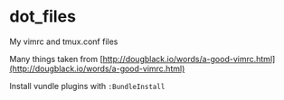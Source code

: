 # dot_files
My vimrc and tmux.conf files

Many things taken from [http://dougblack.io/words/a-good-vimrc.html](http://dougblack.io/words/a-good-vimrc.html)

Install vundle plugins with `:BundleInstall`

